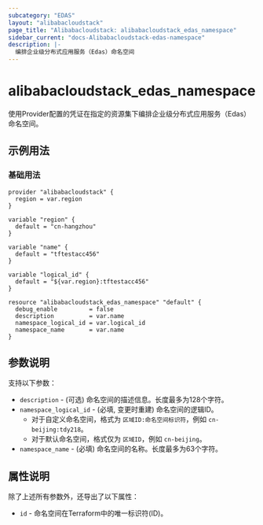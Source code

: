 ```yaml
---
subcategory: "EDAS"
layout: "alibabacloudstack"
page_title: "Alibabacloudstack: alibabacloudstack_edas_namespace"
sidebar_current: "docs-Alibabacloudstack-edas-namespace"
description: |- 
  编排企业级分布式应用服务（Edas）命名空间
---
```


# alibabacloudstack_edas_namespace

使用Provider配置的凭证在指定的资源集下编排企业级分布式应用服务（Edas）命名空间。

## 示例用法

### 基础用法

```hcl
provider "alibabacloudstack" {
  region = var.region
}

variable "region" {
  default = "cn-hangzhou"
}

variable "name" {
  default = "tftestacc456"
}

variable "logical_id" {
  default = "${var.region}:tftestacc456"
}

resource "alibabacloudstack_edas_namespace" "default" {
  debug_enable         = false
  description          = var.name
  namespace_logical_id = var.logical_id
  namespace_name       = var.name
}
```

## 参数说明

支持以下参数：

* `description` - (可选) 命名空间的描述信息。长度最多为128个字符。
* `namespace_logical_id` - (必填, 变更时重建) 命名空间的逻辑ID。  
  - 对于自定义命名空间，格式为 `区域ID:命名空间标识符`，例如 `cn-beijing:tdy218`。
  - 对于默认命名空间，格式仅为 `区域ID`，例如 `cn-beijing`。
* `namespace_name` - (必填) 命名空间的名称。长度最多为63个字符。

## 属性说明

除了上述所有参数外，还导出了以下属性：

* `id` - 命名空间在Terraform中的唯一标识符(ID)。
